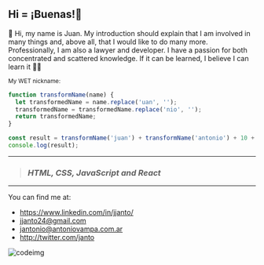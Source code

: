 ## Hi = ¡Buenas!👋


💬 Hi, my name is Juan. My introduction should explain that I am involved in many things and, above all, that I would like to do many more. Professionally, I am also a lawyer and developer. I have a passion for both concentrated and scattered knowledge. If it can be learned, I believe I can learn it 💪🌱 

<sub>My WET nickname:</sub>
``` js
function transformName(name) {
  let transformedName = name.replace('uan', '');
  transformedName = transformedName.replace('nio', '');
  return transformedName;
}

const result = transformName('juan') + transformName('antonio') + 10 + 14;
console.log(result);
```

***
> ### *HTML, CSS, JavaScript and React*

***

You can find me at:
* https://www.linkedin.com/in/jjanto/ 
* jjanto24@gmail.com
* jantonio@antoniovampa.com.ar
* http://twitter.com/janto

![codeimg](https://user-images.githubusercontent.com/112422182/236368073-4367a7f5-d5a4-482d-85ab-16da5b36ee51.jpg)

<!--
**janto24/janto24** is a ✨ _special_ ✨ repository because its `README.md` (this file) appears on your GitHub profile.

Here are some ideas to get you started:

- 🔭 I’m currently working on ...
- 🌱 I’m currently learning ...
- 👯 I’m looking to collaborate on ...
- 🤔 I’m looking for help with ...
- 💬 Ask me about ...
- 📫 How to reach me: ...
- 😄 Pronouns: ...
- ⚡ Fun fact: ...
-->

